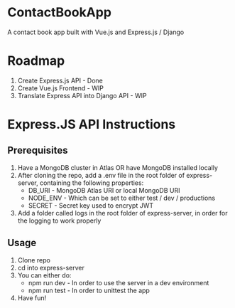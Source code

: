 # ContactBookApp
A contact book app built with Vue.js and Express.js / Django

# Roadmap
1. Create Express.js API - Done
2. Create Vue.js Frontend - WIP
3. Translate Express API into Django API - WIP

# Express.JS API Instructions

## Prerequisites
1. Have a MongoDB cluster in Atlas OR have MongoDB installed locally
2. After cloning the repo, add a .env file in the root folder of express-server, containing the following properties:
    - DB_URI - MongoDB Atlas URI or local MongoDB URI
    - NODE_ENV - Which can be set to either test / dev / productions
    - SECRET - Secret key used to encrypt JWT
3. Add a folder called logs in the root folder of express-server, in order for the logging to work properly

## Usage
1. Clone repo
2. cd into express-server
3. You can either do:
    - npm run dev - In order to use the server in a dev environment
    - npm run test - In order to unittest the app
4. Have fun!